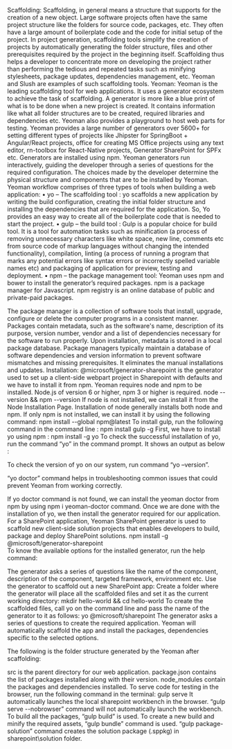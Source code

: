Scaffolding: Scaffolding, in general means a structure that supports for the creation of a new  object. Large software projects often have the same project structure like the folders for source code, packages, etc. They often have a large amount of boilerplate code and the code for initial setup of the project. In project generation, scaffolding tools simplify the creation of projects by automatically generating the folder structure, files and other prerequisites required by the project in the beginning itself.
Scaffolding thus helps a developer to concentrate more on developing the project rather than performing the tedious and repeated tasks such as minifying stylesheets, package updates, dependencies management, etc.
Yeoman and Slush are examples of such scaffolding tools.
Yeoman: Yeoman is the leading scaffolding tool for web applications. It uses a generator ecosystem to achieve the task of scaffolding.  A generator is more like a blue print of what is to be done when a new project is created. It contains information like what all folder structures are to be created, required libraries and dependencies etc. Yeoman also provides a playground to host web parts for testing.
Yeoman provides a large number of generators over 5600+ for setting different types of projects like Jhipster for SpringBoot + Angular/React projects, office for creating MS Office projects using any text editor, rn-toolbox for React-Native projects, Generator SharePoint for SPFx etc. Generators are installed using npm.
Yeoman generators run interactively, guiding the developer through a series of questions for the required configuration. The choices made by the developer determine the physical structure and components that are to be installed by Yeoman.  
Yeoman workflow comprises of three types of tools when building a web application:
•	yo – The scaffolding tool : yo scaffolds a new application by writing the build configuration, creating the initial folder structure and installing the dependencies that are required for the application. So, Yo provides an easy way to create all of the boilerplate code that is needed to start the project.
•	gulp – the build tool : Gulp is a popular choice for build tool. It is a tool for automation tasks such as minification (a process of removing unnecessary characters like white space, new line, comments etc from source code of markup languages without changing the intended functionality), compilation, linting (a process of running a program that marks any potential errors like syntax errors or incorrectly spelled variable names etc) and packaging of application for preview, testing and deployment.
•	npm – the package management tool: Yeoman uses npm and bower to install the generator’s required packages. npm is a package manager for Javascript. npm registry is an online database of public and private-paid packages.

The package manager is a collection of software tools that install, upgrade, configure or delete the computer programs in a consistent manner. Packages contain metadata, such as the software's name, description of its purpose, version number, vendor and a list of dependencies necessary for the software to run properly. Upon installation, metadata is stored in a local package database. Package managers typically maintain a database of software dependencies and version information to prevent software mismatches and missing prerequisites. It eliminates the manual installations and updates.
Installation:
@microsoft/generator-sharepoint is the generator used to set up a client-side webpart project in Sharepoint with defaults and we have to install it from npm.
Yeoman requires node and npm to be installed.  Node.js of version 6 or higher, npm 3 or higher is required.
node --version && npm --version
If node is not installed, we can install it from the Node Installation Page. Installation of node generally installs both node and npm. If only npm is not installed, we can install it by using the following command:
npm install --global npm@latest
To install gulp, run the following command in the command line :
npm install gulp -g
First, we have to install yo using npm :
npm install -g yo
To check the successful installation of yo, run the command “yo” in the command prompt. It shows an output as below : 
 
To check the version of yo on our system, run command “yo –version”.	
 
“yo doctor” command helps in troubleshooting common issues that could prevent Yeoman from working correctly. 
 
If yo doctor command is not found, we can install the yeoman doctor from npm by using npm i yeoman-doctor command.
Once we are done with the installation of yo, we then install the generator required for our application. For a SharePoint application, Yeoman SharePoint generator is used to scaffold new client-side solution projects that enables developers to build, package and deploy SharePoint solutions. 
npm install -g @microsoft/generator-sharepoint		
To know the available options for the installed generator, run the help command:
 
The generator asks a series of questions like the name of the component, description of the component, targeted framework, environment etc.
Use the generator to scaffold out a new SharePoint app:
Create a folder where the generator will place all the scaffolded files and set it as the current working directory: 
mkdir hello-world && cd hello-world
To create the scaffolded files, call yo on the command line and pass the name of the generator to it as follows: 
yo @microsoft/sharepoint
The generator asks a series of questions to create the required application. Yeoman will automatically scaffold the app and install the packages, dependencies specific to the selected options.


 
The following is the folder structure generated by the Yeoman after scaffolding:
 
src is the parent directory for our web application. package.json contains the list of packages installed along with their version. node_modules contain the packages and dependencies installed.
To serve code for testing in the browser, run the following command in the terminal: 
gulp serve
It automatically launches the local sharepoint workbench in the browser. “gulp serve --nobrowser” command will not automatically launch the workbench. To build all the packages, “gulp build” is used. To create a new build and minify the required assets, “gulp bundle” command is used.
“gulp package-solution” command creates the solution package (.sppkg) in sharepoint\solution folder. 






